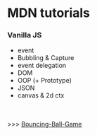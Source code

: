# MDN tutorials

### Vanilla JS
 - event
 - Bubbling & Capture
 - event delegation
 - DOM
 - OOP (+ Prototype) 
 - JSON
 - canvas & 2d ctx
<br>
<br>
>>> <a href="https://1wooseok.github.io/MDN/oop/bouncing-balls/index.html">Bouncing-Ball-Game</a>
